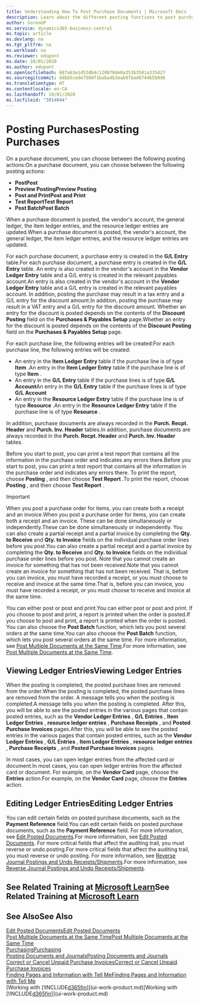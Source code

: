 ```yaml
---
title: Understanding How To Post Purchase Documents | Microsoft Docs
description: Learn about the different posting functions to post purchase documents, and how you can update posted documents.
author: SorenGP
ms.service: dynamics365-business-central
ms.topic: article
ms.devlang: na
ms.tgt_pltfrm: na
ms.workload: na
ms.reviewer: edupont
ms.date: 10/01/2020
ms.author: edupont
ms.openlocfilehash: 687a63e1d53db4c120070de0a353b3501a335d27
ms.sourcegitcommit: ddbb5cede750df1baba4b3eab8fbed6744b5b9d6
ms.translationtype: HT
ms.contentlocale: en-CA
ms.lasthandoff: 10/01/2020
ms.locfileid: "3914944"
---
```

# <a name="posting-purchases"></a><span data-ttu-id="45997-103">Posting Purchases</span><span class="sxs-lookup"><span data-stu-id="45997-103">Posting Purchases</span></span>
<span data-ttu-id="45997-104">On a purchase document, you can choose between the following posting actions:</span><span class="sxs-lookup"><span data-stu-id="45997-104">On a purchase document, you can choose between the following posting actions:</span></span>

* <span data-ttu-id="45997-105">**Post**</span><span class="sxs-lookup"><span data-stu-id="45997-105">**Post**</span></span>
* <span data-ttu-id="45997-106">**Preview Posting**</span><span class="sxs-lookup"><span data-stu-id="45997-106">**Preview Posting**</span></span>
* <span data-ttu-id="45997-107">**Post and Print**</span><span class="sxs-lookup"><span data-stu-id="45997-107">**Post and Print**</span></span>
* <span data-ttu-id="45997-108">**Test Report**</span><span class="sxs-lookup"><span data-stu-id="45997-108">**Test Report**</span></span>
* <span data-ttu-id="45997-109">**Post Batch**</span><span class="sxs-lookup"><span data-stu-id="45997-109">**Post Batch**</span></span>

<span data-ttu-id="45997-110">When a purchase document is posted, the vendor's account, the general ledger, the item ledger entries, and the resource ledger entries  are updated.</span><span class="sxs-lookup"><span data-stu-id="45997-110">When a purchase document is posted, the vendor's account, the general ledger, the item ledger entries, and the resource ledger entries  are updated.</span></span>

<span data-ttu-id="45997-111">For each purchase document, a purchase entry is created in the **G/L Entry** table.</span><span class="sxs-lookup"><span data-stu-id="45997-111">For each purchase document, a purchase entry is created in the **G/L Entry** table.</span></span> <span data-ttu-id="45997-112">An entry is also created in the vendor's account in the **Vendor Ledger Entry** table and a G/L entry is created in the relevant payables account.</span><span class="sxs-lookup"><span data-stu-id="45997-112">An entry is also created in the vendor's account in the **Vendor Ledger Entry** table and a G/L entry is created in the relevant payables account.</span></span> <span data-ttu-id="45997-113">In addition, posting the purchase may result in a tax entry and a G/L entry for the discount amount.</span><span class="sxs-lookup"><span data-stu-id="45997-113">In addition, posting the purchase may result in a VAT entry and a G/L entry for the discount amount.</span></span> <span data-ttu-id="45997-114">Whether an entry for the discount is posted depends on the contents of the **Discount Posting** field on the **Purchases & Payables Setup** page.</span><span class="sxs-lookup"><span data-stu-id="45997-114">Whether an entry for the discount is posted depends on the contents of the **Discount Posting** field on the **Purchases & Payables Setup** page.</span></span>

<span data-ttu-id="45997-115">For each purchase line, the following entries will be created:</span><span class="sxs-lookup"><span data-stu-id="45997-115">For each purchase line, the following entries will be created:</span></span>
- <span data-ttu-id="45997-116">An entry in the **Item Ledger Entry** table if the purchase line is of type **Item** .</span><span class="sxs-lookup"><span data-stu-id="45997-116">An entry in the **Item Ledger Entry** table if the purchase line is of type **Item** .</span></span>
- <span data-ttu-id="45997-117">An entry in the **G/L Entry** table if the purchase lines is of type **G/L Account**</span><span class="sxs-lookup"><span data-stu-id="45997-117">An entry in the **G/L Entry** table if the purchase lines is of type **G/L Account**</span></span>
- <span data-ttu-id="45997-118">An entry in the **Resource Ledger Entry** table if the purchase line is of type **Resource** .</span><span class="sxs-lookup"><span data-stu-id="45997-118">An entry in the **Resource Ledger Entry** table if the purchase line is of type **Resource** .</span></span>

<span data-ttu-id="45997-119">In addition, purchase documents are always recorded in the **Purch. Recpt. Header** and **Purch. Inv. Header** tables.</span><span class="sxs-lookup"><span data-stu-id="45997-119">In addition, purchase documents are always recorded in the **Purch. Recpt. Header** and **Purch. Inv. Header** tables.</span></span>

<span data-ttu-id="45997-120">Before you start to post, you can print a test report that contains all the information in the purchase order and indicates any errors there.</span><span class="sxs-lookup"><span data-stu-id="45997-120">Before you start to post, you can print a test report that contains all the information in the purchase order and indicates any errors there.</span></span> <span data-ttu-id="45997-121">To print the report, choose **Posting** , and then choose **Test Report** .</span><span class="sxs-lookup"><span data-stu-id="45997-121">To print the report, choose **Posting** , and then choose **Test Report** .</span></span>

> [!IMPORTANT]  
>   <span data-ttu-id="45997-122">When you post a purchase order for items, you can create both a receipt and an invoice.</span><span class="sxs-lookup"><span data-stu-id="45997-122">When you post a purchase order for items, you can create both a receipt and an invoice.</span></span> <span data-ttu-id="45997-123">These can be done simultaneously or independently.</span><span class="sxs-lookup"><span data-stu-id="45997-123">These can be done simultaneously or independently.</span></span> <span data-ttu-id="45997-124">You can also create a partial receipt and a partial invoice by completing the **Qty. to Receive** and **Qty. to Invoice** fields on the individual purchase order lines before you post.</span><span class="sxs-lookup"><span data-stu-id="45997-124">You can also create a partial receipt and a partial invoice by completing the **Qty. to Receive** and **Qty. to Invoice** fields on the individual purchase order lines before you post.</span></span> <span data-ttu-id="45997-125">Note that you cannot create an invoice for something that has not been received.</span><span class="sxs-lookup"><span data-stu-id="45997-125">Note that you cannot create an invoice for something that has not been received.</span></span> <span data-ttu-id="45997-126">That is, before you can invoice, you must have recorded a receipt, or you must choose to receive and invoice at the same time.</span><span class="sxs-lookup"><span data-stu-id="45997-126">That is, before you can invoice, you must have recorded a receipt, or you must choose to receive and invoice at the same time.</span></span>

<span data-ttu-id="45997-127">You can either post or post and print.</span><span class="sxs-lookup"><span data-stu-id="45997-127">You can either post or post and print.</span></span> <span data-ttu-id="45997-128">If you choose to post and print, a report is printed when the order is posted.</span><span class="sxs-lookup"><span data-stu-id="45997-128">If you choose to post and print, a report is printed when the order is posted.</span></span> <span data-ttu-id="45997-129">You can also choose the **Post Batch** function, which lets you post several orders at the same time.</span><span class="sxs-lookup"><span data-stu-id="45997-129">You can also choose the **Post Batch** function, which lets you post several orders at the same time.</span></span> <span data-ttu-id="45997-130">For more information, see [Post Multiple Documents at the Same Time](ui-batch-posting.md).</span><span class="sxs-lookup"><span data-stu-id="45997-130">For more information, see [Post Multiple Documents at the Same Time](ui-batch-posting.md).</span></span>

## <a name="viewing-ledger-entries"></a><span data-ttu-id="45997-131">Viewing Ledger Entries</span><span class="sxs-lookup"><span data-stu-id="45997-131">Viewing Ledger Entries</span></span>
<span data-ttu-id="45997-132">When the posting is completed, the posted purchase lines are removed from the order.</span><span class="sxs-lookup"><span data-stu-id="45997-132">When the posting is completed, the posted purchase lines are removed from the order.</span></span> <span data-ttu-id="45997-133">A message tells you when the posting is completed.</span><span class="sxs-lookup"><span data-stu-id="45997-133">A message tells you when the posting is completed.</span></span> <span data-ttu-id="45997-134">After this, you will be able to see the posted entries in the various pages that contain posted entries, such as the **Vendor Ledger Entries** , **G/L Entries** , **Item Ledger Entries** , **resource ledger entries** , **Purchase Receipts** , and **Posted Purchase Invoices** pages.</span><span class="sxs-lookup"><span data-stu-id="45997-134">After this, you will be able to see the posted entries in the various pages that contain posted entries, such as the **Vendor Ledger Entries** , **G/L Entries** , **Item Ledger Entries** , **resource ledger entries** , **Purchase Receipts** , and **Posted Purchase Invoices** pages.</span></span>

<span data-ttu-id="45997-135">In most cases, you can open ledger entries from the affected card or document.</span><span class="sxs-lookup"><span data-stu-id="45997-135">In most cases, you can open ledger entries from the affected card or document.</span></span> <span data-ttu-id="45997-136">For example, on the **Vendor Card** page, choose the **Entries** action.</span><span class="sxs-lookup"><span data-stu-id="45997-136">For example, on the **Vendor Card** page, choose the **Entries** action.</span></span>

## <a name="editing-ledger-entries"></a><span data-ttu-id="45997-137">Editing Ledger Entries</span><span class="sxs-lookup"><span data-stu-id="45997-137">Editing Ledger Entries</span></span>
<span data-ttu-id="45997-138">You can edit certain fields on posted purchase documents, such as the **Payment Reference** field.</span><span class="sxs-lookup"><span data-stu-id="45997-138">You can edit certain fields on posted purchase documents, such as the **Payment Reference** field.</span></span> <span data-ttu-id="45997-139">For more information, see [Edit Posted Documents](across-edit-posted-document.md).</span><span class="sxs-lookup"><span data-stu-id="45997-139">For more information, see [Edit Posted Documents](across-edit-posted-document.md).</span></span> <span data-ttu-id="45997-140">For more critical fields that affect the auditing trail, you must reverse or undo posting.</span><span class="sxs-lookup"><span data-stu-id="45997-140">For more critical fields that affect the auditing trail, you must reverse or undo posting.</span></span> <span data-ttu-id="45997-141">For more information, see [Reverse Journal Postings and Undo Receipts/Shipments](finance-how-reverse-journal-posting.md).</span><span class="sxs-lookup"><span data-stu-id="45997-141">For more information, see [Reverse Journal Postings and Undo Receipts/Shipments](finance-how-reverse-journal-posting.md).</span></span>

## <a name="see-related-training-at-microsoft-learn"></a><span data-ttu-id="45997-142">See Related Training at [Microsoft Learn](/learn/modules/receive-invoice-dynamics-d365-business-central/index)</span><span class="sxs-lookup"><span data-stu-id="45997-142">See Related Training at [Microsoft Learn](/learn/modules/receive-invoice-dynamics-d365-business-central/index)</span></span>

## <a name="see-also"></a><span data-ttu-id="45997-143">See Also</span><span class="sxs-lookup"><span data-stu-id="45997-143">See Also</span></span>
[<span data-ttu-id="45997-144">Edit Posted Documents</span><span class="sxs-lookup"><span data-stu-id="45997-144">Edit Posted Documents</span></span>](across-edit-posted-document.md)  
[<span data-ttu-id="45997-145">Post Multiple Documents at the Same Time</span><span class="sxs-lookup"><span data-stu-id="45997-145">Post Multiple Documents at the Same Time</span></span>](ui-batch-posting.md)  
[<span data-ttu-id="45997-146">Purchasing</span><span class="sxs-lookup"><span data-stu-id="45997-146">Purchasing</span></span>](purchasing-manage-purchasing.md)  
[<span data-ttu-id="45997-147">Posting Documents and Journals</span><span class="sxs-lookup"><span data-stu-id="45997-147">Posting Documents and Journals</span></span>](ui-post-documents-journals.md)  
[<span data-ttu-id="45997-148">Correct or Cancel Unpaid Purchase Invoices</span><span class="sxs-lookup"><span data-stu-id="45997-148">Correct or Cancel Unpaid Purchase Invoices</span></span>](purchasing-how-correct-cancel-unpaid-purchase-invoices.md)  
[<span data-ttu-id="45997-149">Finding Pages and Information with Tell Me</span><span class="sxs-lookup"><span data-stu-id="45997-149">Finding Pages and Information with Tell Me</span></span>](ui-search.md)  
<span data-ttu-id="45997-150">[Working with [!INCLUDE[d365fin](includes/d365fin_md.md)]](ui-work-product.md)</span><span class="sxs-lookup"><span data-stu-id="45997-150">[Working with [!INCLUDE[d365fin](includes/d365fin_md.md)]](ui-work-product.md)</span></span>
